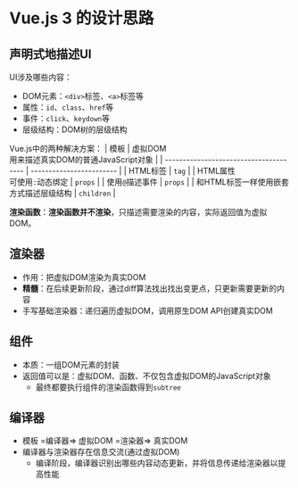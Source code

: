 # Vue.js 3 的设计思路
## 声明式地描述UI
UI涉及哪些内容：
- DOM元素：`<div>`标签、`<a>`标签等
- 属性：`id`、`class`、`href`等
- 事件：`click`、`keydown`等
- 层级结构：DOM树的层级结构

Vue.js中的两种解决方案：
| 模板                                   | 虚拟DOM <br/> 用来描述真实DOM的普通JavaScript对象 |
| -------------------------------------- | ------------------------ |
| HTML标签                               | `tag`                    |
| HTML属性<br />可使用`:`动态绑定        | `props`                  |
| 使用`@`描述事件                        | `props`                  |
| 和HTML标签一样使用嵌套方式描述层级结构 | `children`               |

**渲染函数**：**渲染函数并不渲染**，只描述需要渲染的内容，实际返回值为虚拟DOM。

## 渲染器
- 作用：把虚拟DOM渲染为真实DOM
- **精髓**：在后续更新阶段，通过diff算法找出找出变更点，只更新需要更新的内容
- 手写基础渲染器：递归遍历虚拟DOM，调用原生DOM API创建真实DOM

## 组件
- 本质：一组DOM元素的封装
- 返回值可以是：虚拟DOM、函数、不仅包含虚拟DOM的JavaScript对象
    - 最终都要执行组件的渲染函数得到`subtree`

## 编译器
- 模板 =编译器=> 虚拟DOM =渲染器=> 真实DOM
- 编译器与渲染器存在信息交流(通过虚拟DOM)
    - 编译阶段，编译器识别出哪些内容动态更新，并将信息传递给渲染器以提高性能
